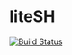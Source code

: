 # liteSH
[![Build Status](https://travis-ci.com/Anexius54/liteSH.svg?branch=main)](https://travis-ci.com/Anexius54/liteSH)
